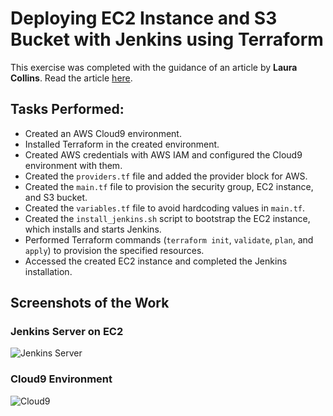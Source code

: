 # Deploying EC2 Instance and S3 Bucket with Jenkins using Terraform

This exercise was completed with the guidance of an article by **Laura Collins**. Read the article [here](https://blog.devops.dev/deploying-ec2-instance-and-s3-bucket-with-jenkins-using-terraform-668e13c16687).

## Tasks Performed:

- Created an AWS Cloud9 environment.
- Installed Terraform in the created environment.
- Created AWS credentials with AWS IAM and configured the Cloud9 environment with them.
- Created the `providers.tf` file and added the provider block for AWS.
- Created the `main.tf` file to provision the security group, EC2 instance, and S3 bucket.
- Created the `variables.tf` file to avoid hardcoding values in `main.tf`.
- Created the `install_jenkins.sh` script to bootstrap the EC2 instance, which installs and starts Jenkins.
- Performed Terraform commands (`terraform init`, `validate`, `plan`, and `apply`) to provision the specified resources.
- Accessed the created EC2 instance and completed the Jenkins installation.

## Screenshots of the Work

### Jenkins Server on EC2

![Jenkins Server](https://github.com/MadhukaD/terraform-jenkins/assets/83831219/dbab43b7-444c-45cd-8475-00650d25bade)

### Cloud9 Environment

![Cloud9](https://github.com/MadhukaD/terraform-jenkins/assets/83831219/da5d2ad8-edcb-480d-9f71-dee7cd60a774)
